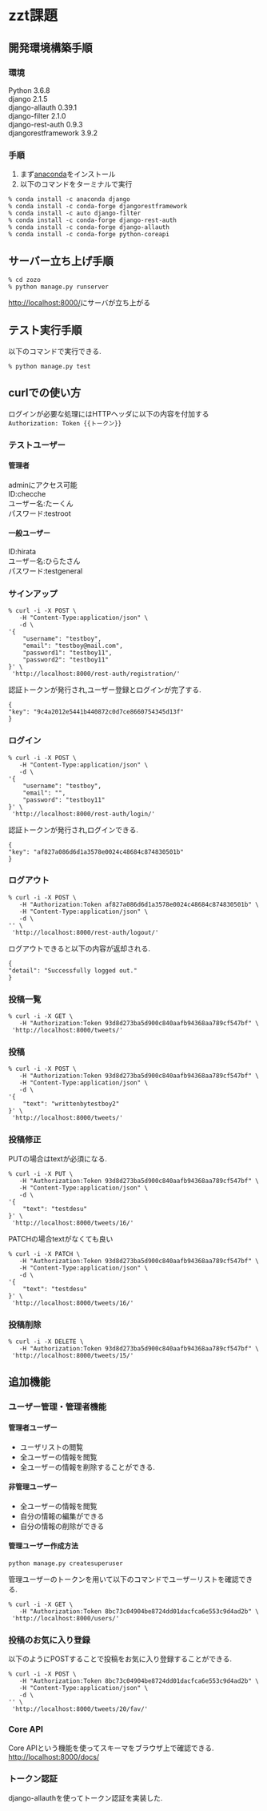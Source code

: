 # zzt課題

## 開発環境構築手順  
### 環境
Python 3.6.8  
django 2.1.5  
django-allauth 0.39.1  
django-filter 2.1.0  
django-rest-auth 0.9.3  
djangorestframework 3.9.2  

### 手順
1. まず[anaconda](https://www.anaconda.com/)をインストール  
2. 以下のコマンドをターミナルで実行
```
% conda install -c anaconda django  
% conda install -c conda-forge djangorestframework  
% conda install -c auto django-filter
% conda install -c conda-forge django-rest-auth  
% conda install -c conda-forge django-allauth  
% conda install -c conda-forge python-coreapi 
```

## サーバー立ち上げ手順
```
% cd zozo
% python manage.py runserver
```
[http://localhost:8000/](http://localhost:8000/)にサーバが立ち上がる 
## テスト実行手順
以下のコマンドで実行できる.
```
% python manage.py test
```

## curlでの使い方  
ログインが必要な処理にはHTTPヘッダに以下の内容を付加する    
`Authorization: Token {{トークン}}`
### テストユーザー
#### 管理者
adminにアクセス可能  
ID:checche  
ユーザー名:たーくん  
パスワード:testroot
#### 一般ユーザー
ID:hirata  
ユーザー名:ひらたさん  
パスワード:testgeneral

### サインアップ
```
% curl -i -X POST \
   -H "Content-Type:application/json" \
   -d \
'{
    "username": "testboy",
    "email": "testboy@mail.com",
    "password1": "testboy11",
    "password2": "testboy11"
}' \
 'http://localhost:8000/rest-auth/registration/'
```
認証トークンが発行され,ユーザー登録とログインが完了する.
```
{
"key": "9c4a2012e5441b440872c0d7ce8660754345d13f"
}
```

### ログイン
```
% curl -i -X POST \
   -H "Content-Type:application/json" \
   -d \
'{
    "username": "testboy",
    "email": "",
    "password": "testboy11"
}' \
 'http://localhost:8000/rest-auth/login/'
```
認証トークンが発行され,ログインできる.
```
{
"key": "af827a086d6d1a3578e0024c48684c874830501b"
}
```

### ログアウト
```
% curl -i -X POST \
   -H "Authorization:Token af827a086d6d1a3578e0024c48684c874830501b" \
   -H "Content-Type:application/json" \
   -d \
'' \
 'http://localhost:8000/rest-auth/logout/'
```
ログアウトできると以下の内容が返却される.
```
{
"detail": "Successfully logged out."
}
```

### 投稿一覧
```
% curl -i -X GET \
   -H "Authorization:Token 93d8d273ba5d900c840aafb94368aa789cf547bf" \
 'http://localhost:8000/tweets/'
```

### 投稿
```
% curl -i -X POST \
   -H "Authorization:Token 93d8d273ba5d900c840aafb94368aa789cf547bf" \
   -H "Content-Type:application/json" \
   -d \
'{
    "text": "writtenbytestboy2"
}' \
 'http://localhost:8000/tweets/'
```
### 投稿修正
PUTの場合はtextが必須になる.
```
% curl -i -X PUT \
   -H "Authorization:Token 93d8d273ba5d900c840aafb94368aa789cf547bf" \
   -H "Content-Type:application/json" \
   -d \
'{
    "text": "testdesu"
}' \
 'http://localhost:8000/tweets/16/'
```
PATCHの場合textがなくても良い
```
% curl -i -X PATCH \
   -H "Authorization:Token 93d8d273ba5d900c840aafb94368aa789cf547bf" \
   -H "Content-Type:application/json" \
   -d \
'{
    "text": "testdesu"
}' \
 'http://localhost:8000/tweets/16/'
```

### 投稿削除
```
% curl -i -X DELETE \
   -H "Authorization:Token 93d8d273ba5d900c840aafb94368aa789cf547bf" \
 'http://localhost:8000/tweets/15/'
```
## 追加機能
### ユーザー管理・管理者機能 
#### 管理者ユーザー
* ユーザリストの閲覧
* 全ユーザーの情報を閲覧
* 全ユーザーの情報を削除することができる.
#### 非管理ユーザー
* 全ユーザーの情報を閲覧
* 自分の情報の編集ができる  
* 自分の情報の削除ができる 

#### 管理ユーザー作成方法
```
python manage.py createsuperuser
```
管理ユーザーのトークンを用いて以下のコマンドでユーザーリストを確認できる.
```
% curl -i -X GET \
   -H "Authorization:Token 8bc73c04904be8724dd01dacfca6e553c9d4ad2b" \
 'http://localhost:8000/users/'
```

### 投稿のお気に入り登録
以下のようにPOSTすることで投稿をお気に入り登録することができる.
```
% curl -i -X POST \
   -H "Authorization:Token 8bc73c04904be8724dd01dacfca6e553c9d4ad2b" \
   -H "Content-Type:application/json" \
   -d \
'' \
 'http://localhost:8000/tweets/20/fav/'
```
### Core API  
Core APIという機能を使ってスキーマをブラウザ上で確認できる.  
[http://localhost:8000/docs/](http://localhost:8000/docs/)

### トークン認証
django-allauthを使ってトークン認証を実装した.